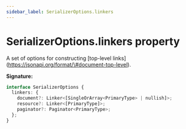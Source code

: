 ```yaml
---
sidebar_label: SerializerOptions.linkers
---
```


# SerializerOptions.linkers property

A set of options for constructing \[top-level
links\](https://jsonapi.org/format/\#document-top-level).

**Signature:**

```typescript
interface SerializerOptions {
  linkers: {
    document?: Linker<[SingleOrArray<PrimaryType> | nullish]>;
    resource?: Linker<[PrimaryType]>;
    paginator?: Paginator<PrimaryType>;
  };
}
```
